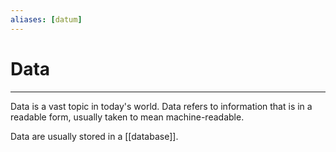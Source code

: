 ```yaml
---
aliases: [datum]
---
```

# Data
---
Data is a vast topic in today's world. Data refers to information that is in a readable form, usually taken to mean machine-readable. 

Data are usually stored in a [[database]]. 